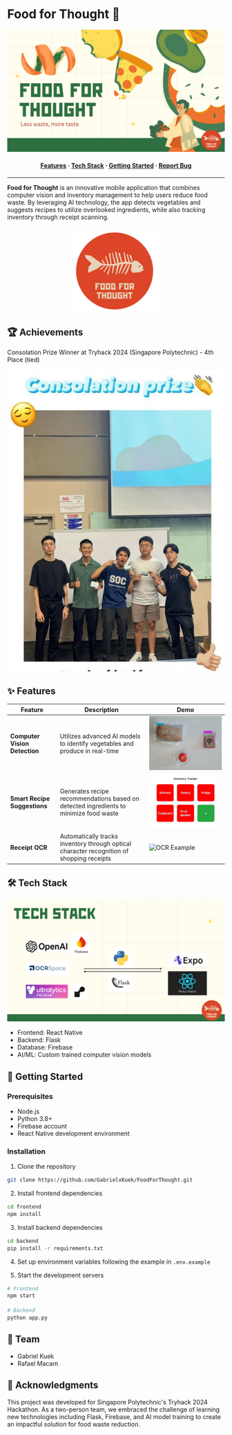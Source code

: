 # Food for Thought 🥗

<div align="center">
  <img src="assets/Cover.png" alt="Project Cover">
</div>

<h4 align="center">
  <a href="#features">Features</a>
  <span> · </span>
  <a href="#tech-stack">Tech Stack</a>
  <span> · </span>
  <a href="#getting-started">Getting Started</a>
  <span> · </span>
  <a href="https://github.com/GabrielxKuek/FoodForThought/issues">Report Bug</a>
</h4>

---

**Food for Thought** is an innovative mobile application that combines computer vision and inventory management to help users reduce food waste. By leveraging AI technology, the app detects vegetables and suggests recipes to utilize overlooked ingredients, while also tracking inventory through receipt scanning.

<div align="center">
  <img src="assets/AppLogo.png" alt="App Logo" width="200">
</div>

## 🏆 Achievements

Consolation Prize Winner at Tryhack 2024 (Singapore Polytechnic) - 4th Place (tied)

<div align="center">
  <img src="assets/PrizePresentation.jpg" alt="Prize Presentation">
</div>

## ✨ Features

| Feature | Description | Demo |
| ------- | ----------- | ---- |
| **Computer Vision Detection** | Utilizes advanced AI models to identify vegetables and produce in real-time | <img src="assets/AIDemo.jpg" alt="AI Demo"> |
| **Smart Recipe Suggestions** | Generates recipe recommendations based on detected ingredients to minimize food waste | <img src="assets/FrontendDemo.jpg" alt="Frontend Demo"> |
| **Receipt OCR** | Automatically tracks inventory through optical character recognition of shopping receipts | <img src="assets/filenameexample.png" alt="OCR Example"> |

## 🛠️ Tech Stack

<div align="center">
  <img src="assets/TechStack.png" alt="Tech Stack">
</div>

- Frontend: React Native
- Backend: Flask
- Database: Firebase
- AI/ML: Custom trained computer vision models

## 🚀 Getting Started

### Prerequisites
- Node.js
- Python 3.8+
- Firebase account
- React Native development environment

### Installation
1. Clone the repository
```bash
git clone https://github.com/GabrielxKuek/FoodForThought.git
```

2. Install frontend dependencies
```bash
cd frontend
npm install
```

3. Install backend dependencies
```bash
cd backend
pip install -r requirements.txt
```

4. Set up environment variables following the example in `.env.example`

5. Start the development servers
```bash
# Frontend
npm start

# Backend
python app.py
```

## 👥 Team

- Gabriel Kuek
- Rafael Macam

## 🙏 Acknowledgments

This project was developed for Singapore Polytechnic's Tryhack 2024 Hackathon. As a two-person team, we embraced the challenge of learning new technologies including Flask, Firebase, and AI model training to create an impactful solution for food waste reduction.
